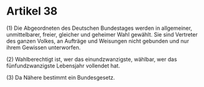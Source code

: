 # Artikel 38 

(1) Die Abgeordneten des Deutschen Bundestages werden in allgemeiner, 
unmittelbarer, freier, gleicher und geheimer Wahl gewählt. Sie sind 
Vertreter des ganzen Volkes, an Aufträge und Weisungen nicht gebunden 
und nur ihrem Gewissen unterworfen. 

(2) Wahlberechtigt ist, wer das einundzwanzigste, wählbar, wer das 
fünfundzwanzigste Lebensjahr vollendet hat. 

(3) Da Nähere bestimmt ein Bundesgesetz. 